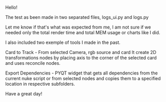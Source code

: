 Hello!

The test as been made in two separated files, logs_ui.py and logs.py

Let me know if that's what was expected from me, I am not sure if we needed only the total render time and total MEM usage or charts like I did.


I also included two exemple of tools I made in the past.


Card to Track - From selected Camera, rgb source and card It create 2D transformations nodes by placing axis to the corner of the selected card and uses reconcile nodes.

Export Dependencies - PYQT widget that gets all dependencies from the current nuke script or from selected nodes and copies them to a specified location in respective subfolders.


Have a great day!
